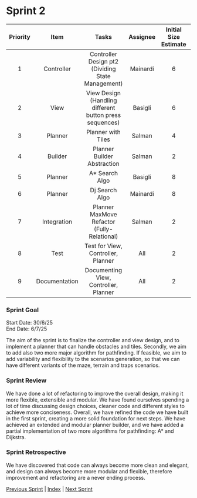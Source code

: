 # Sprint 2

| Priority |      Item       |                          Tasks                          | Assignee | Initial Size Estimate | Day 1 | Day 2 | Day 3 | Day 4 | Day 5 | Day 6 | Day 7 |
|:--------:|:---------------:|:-------------------------------------------------------:|:--------:|:---------------------:|:-----:|:-----:|:-----:|:-----:|:-----:|:-----:|:-----:|
|    1     |   Controller    |    Controller Design pt2 (Dividing State Management)    | Mainardi |           6           |   4   |   2   |   0   |   0   |   0   |   0   |   0   |
|    2     |      View       | View Design (Handling different button press sequences) | Basigli  |           6           |   4   |   2   |   2   |   2   |   2   |   2   |   0   |
|    3     |     Planner     |                   Planner with Tiles                    |  Salman  |           4           |   2   |   0   |   0   |   0   |   0   |   0   |   0   |
|    4     |     Builder     |               Planner Builder Abstraction               |  Salman  |           2           |   2   |   2   |   2   |   2   |   0   |   0   |   0   |
|    5     |     Planner     |                     A* Search Algo                      | Basigli  |           8           |   8   |   8   |   6   |   4   |   4   |   2   |   0   |
|    6     |     Planner     |                     Dj Search Algo                      | Mainardi |           8           |   8   |   8   |   6   |   4   |   4   |   0   |   0   |
|    7     |   Integration   |       Planner MaxMove Refactor (Fully-Relational)       |  Salman  |           2           |   2   |   2   |   0   |   0   |   0   |   0   |   0   |
|    8     |      Test       |           Test for View, Controller, Planner            |   All    |           2           |   2   |   2   |   2   |   0   |   0   |   0   |   0   |
|    9     |  Documentation  |          Documenting View, Controller, Planner          |   All    |           2           |   2   |   2   |   2   |   2   |   0   |   0   |   0   |


### Sprint Goal
Start Date: 30/6/25
<br/>
End Date: 6/7/25

The aim of the sprint is to finalize the controller and view design, and to implement a planner that can handle obstacles and tiles.
Secondly, we aim to add also two more major algorithm for pathfinding.
If feasible, we aim to add variability and flexibility to the scenarios generation, so that we can have different variants of the maze, terrain and traps scenarios.

### Sprint Review
We have done a lot of refactoring to improve the overall design, making it more flexible, extensible and modular.
We have found ourselves spending a lot of time discussing design choices, cleaner code and different styles to achieve more conciseness.
Overall, we have refined the code we have built in the first sprint, creating a more solid foundation for next steps.
We have achieved an extended and modular planner builder, and we have added a partial implementation of two more algorithms for pathfinding: A* and Dijkstra.

### Sprint Retrospective
We have discovered that code can always become more clean and elegant, and design can always become more modular and flexible, 
therefore improvement and refactoring are a never ending process.


[Previous Sprint](sprint1.md) | [Index](../index.md) | [Next Sprint](sprint3.md)

